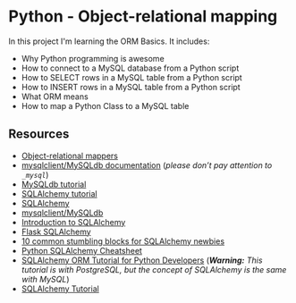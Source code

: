 # Python - Object-relational mapping

In this project I'm learning the ORM Basics. It includes:
- Why Python programming is awesome
- How to connect to a MySQL database from a Python script
- How to SELECT rows in a MySQL table from a Python script
- How to INSERT rows in a MySQL table from a Python script
- What ORM means
- How to map a Python Class to a MySQL table

## Resources
<ul>
<li><a href="/rltoken/a8DUOWhXpNX3TEwgyT-U8A" title="Object-relational mappers" target="_blank">Object-relational mappers</a> </li>
<li><a href="/rltoken/JtFaKjnqxudr6Hi05Us1Lw" title="mysqlclient/MySQLdb documentation" target="_blank">mysqlclient/MySQLdb documentation</a> (<em>please don’t pay attention to <code>_mysql</code></em>)</li>
<li><a href="/rltoken/TdUSYFNGbXJG1WjCEoq5FA" title="MySQLdb tutorial" target="_blank">MySQLdb tutorial</a> </li>
<li><a href="/rltoken/YyL5hsscviNH04XGW-XpfA" title="SQLAlchemy tutorial" target="_blank">SQLAlchemy tutorial</a> </li>
<li><a href="/rltoken/j9azWF2Db_2rNolTxOF3SA" title="SQLAlchemy" target="_blank">SQLAlchemy</a> </li>
<li><a href="/rltoken/0zLhY9KqKjn-zmdb7X598Q" title="mysqlclient/MySQLdb" target="_blank">mysqlclient/MySQLdb</a> </li>
<li><a href="/rltoken/pw50Bl1Bj84wksxm018dwA" title="Introduction to SQLAlchemy" target="_blank">Introduction to SQLAlchemy</a> </li>
<li><a href="/rltoken/B-xIdMtGvpus8vHxAIRrPg" title="Flask SQLAlchemy" target="_blank">Flask SQLAlchemy</a> </li>
<li><a href="/rltoken/deIzPMrfK8Ixqm-AboFHWg" title="10 common stumbling blocks for SQLAlchemy newbies" target="_blank">10 common stumbling blocks for SQLAlchemy newbies</a> </li>
<li><a href="/rltoken/dZfUNK3lJicGMK5PU0bE7Q" title="Python SQLAlchemy Cheatsheet" target="_blank">Python SQLAlchemy Cheatsheet</a> </li>
<li><a href="/rltoken/hNxBKC8lHge5XjsRO8ksHQ" title="SQLAlchemy ORM Tutorial for Python Developers" target="_blank">SQLAlchemy ORM Tutorial for Python Developers</a> (<em><strong>Warning:</strong> This tutorial is with PostgreSQL, but the concept of SQLAlchemy is the same with MySQL</em>)</li>
<li><a href="/rltoken/5G_R2NmQRFqiZb84qxYERQ" title="SQLAlchemy Tutorial" target="_blank">SQLAlchemy Tutorial</a></li>
</ul>
